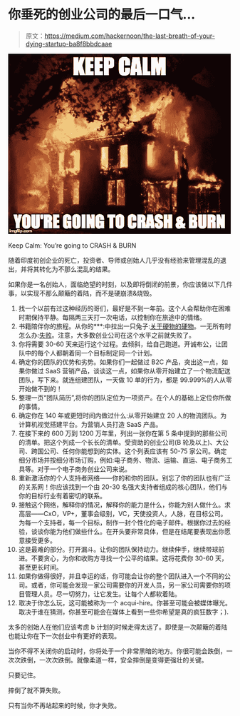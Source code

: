# 你垂死的创业公司的最后一口气…

> 原文：<https://medium.com/hackernoon/the-last-breath-of-your-dying-startup-ba8f8bbdcaae>

![](img/f35ce7d37dfd3214b98cecbd131df4bb.png)

Keep Calm: You’re going to CRASH & BURN

随着印度初创企业的死亡，投资者、导师或创始人几乎没有经验来管理混乱的退出，并将其转化为不那么混乱的结果。

如果你是一名创始人，面临绝望的时刻，以及即将倒闭的前景，你应该做以下几件事，以实现不那么颠簸的着陆，而不是硬崩溃&烧毁。

1.  找一个以前有过这种经历的哥们，最好是不到一年前。这个人会帮助你在困难时期保持平静。每隔两三天打一次电话，以控制你在旅途中的情绪。
2.  书籍陪伴你的旅程。从你的***:中拉出一只兔子:[关于硬物的硬物](https://www.amazon.in/dp/B00DQ845EA)。一无所有时怎么办:[失败](https://www.amazon.in/dp/B071XHCLBL)。注意，大多数创业公司在这个水平之前就失败了。
3.  你将需要 30-60 天来运行这个过程。去倾斜，给自己跑道。开诚布公，让团队中的每个人都朝着同一个目标制定同一个计划。
4.  确定你的团队的优势和劣势。如果你们一起做过 B2C 产品，突出这一点，如果你做过 SaaS 营销产品，谈谈这一点，如果你从零开始建立了一个物流配送团队，写下来。就连组建团队，一天做 10 单的行为，都是 99.999%的人从零开始做不到的！
5.  整理一页“团队简历”,将你的团队定位为一项资产。在个人的基础上定位你所做的事情。
6.  确定你在 140 年或更短时间内做过什么:从零开始建立 20 人的物流团队。为计算机视觉搭建平台。为营销人员打造 SaaS 产品。
7.  在接下来的 600 万到 1200 万年里，列出一张你在第 5 条中提到的那些公司的清单。把这个列成一个长长的清单。受资助的创业公司(B 轮及以上)、大公司、跨国公司、任何你能想到的实体。这个列表应该有 50-75 家公司。确定细分市场并按细分市场订购，例如:电子商务、物流、运输、直运、电子商务工具等。对于一个电子商务创业公司来说。
8.  重新激活你的个人支持者网络——你的和你的团队。别忘了你的团队也有广泛的关系网！你应该找到一个由 20-30 名强大支持者组成的核心团队，他们与你的目标行业有着密切的联系。
9.  接触这个网络，解释你的情况，解释你的能力是什么，你能为别人做什么。求高层——CxO，VP+，董事会级别，VC，天使投资人，人脉，在目标公司。为每一个支持者，每一个目标，制作一封个性化的电子邮件。根据你过去的经验，谈谈你能为他们做些什么。在开头要非常具体，但是在结尾要表现出你愿意接受更多。
10.  这是最难的部分。打开漏斗。让你的团队保持动力。继续伸手，继续带球前进。不要贪心，为你和收购方寻找一个公平的结果。这将花费你 30-60 天，甚至更长时间。
11.  如果你做得很好，并且幸运的话，你可能会让你的整个团队进入一个不同的公司。或者，你可能会发现一家公司需要你的开发人员，另一家公司需要你的项目管理人员。尽一切努力，让它发生。让每个人都软着陆。
12.  取决于你怎么玩，这可能被称为一个 acqui-hire。你甚至可能会被媒体曝光。取决于谁在猜测，你甚至可能会在媒体上看到一些你希望是真的疯狂数字；).

太多的创始人在他们应该考虑 b 计划的时候走得太远了。即使是一次颠簸的着陆也能让你在下一次创业中有更好的表现。

当你不得不关闭你的启动时，你将处于一个非常黑暗的地方。你很可能会跌倒，一次次跌倒，一次次跌倒。就像柔道一样，安全摔倒是变得更强壮的关键。

只要记住。

摔倒了就不算失败。

只有当你不再站起来的时候，你才失败。